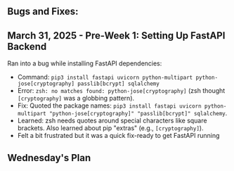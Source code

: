 ## Bugs and Fixes:

## March 31, 2025 - Pre-Week 1: Setting Up FastAPI Backend
Ran into a bug while installing FastAPI dependencies:
- Command: `pip3 install fastapi uvicorn python-multipart python-jose[cryptography] passlib[bcrypt] sqlalchemy`
- Error: `zsh: no matches found: python-jose[cryptography]` (zsh thought `[cryptography]` was a globbing pattern).
- Fix: Quoted the package names: `pip3 install fastapi uvicorn python-multipart "python-jose[cryptography]" "passlib[bcrypt]" sqlalchemy`.
- Learned: zsh needs quotes around special characters like square brackets. Also learned about pip "extras" (e.g., `[cryptography]`).
- Felt a bit frustrated but it was a quick fix-ready to get FastAPI running


## Wednesday's Plan
